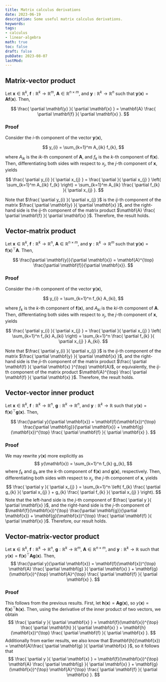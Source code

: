 ```yaml
---
title: Matrix calculus derivations
date: 2023-06-19
description: Some useful matrix calculus derivations.
keywords:  
tags:
- calculus
- linear-algebra
math: true
toc: false
draft: false
pubDate: 2023-08-07
lastMod:
---
```


## Matrix-vector product

Let $\mathbf{x} \in \mathbb{R}^k$, $\mathbf{f} : \mathbb{R}^k \to \mathbb{R}^m$, $\mathbf{A} \in \mathbb{R}^{n \times m}$, and $\mathbf{y} : \mathbb{R}^k \to \mathbb{R}^n$ such that $\mathbf{y}(\mathbf{x}) = \mathbf{A} \mathbf{f}(\mathbf{x})$. Then,

$$
\frac{ \partial \mathbf{y} }{ \partial \mathbf{x} } = \mathbf{A} \frac{ \partial \mathbf{f} }{ \partial \mathbf{x} }. 
$$

### Proof

Consider the $i$-th component of the vector $\mathbf{y}(\mathbf{x})$,

$$
y_{i} = \sum_{k=1}^m A_{ik} f_{k},
$$

where $A_{ik}$ is the $ik$-th component of $\mathbf{A}$, and $f_k$ is the $k$-th component of $\mathbf{f}(\mathbf{x})$. Then, differentiating both sides with respect to $x_j$, the $j$-th component of $\mathbf{x}$, yields

$$
\frac{ \partial y_{i} }{ \partial x_{j} } = \frac{ \partial  }{ \partial x_{j} } \left( \sum_{k=1}^m A_{ik} f_{k} \right) = \sum_{k=1}^m A_{ik} \frac{ \partial f_{k} }{ \partial x_{j} }.
$$

Note that $\frac{ \partial y_{i} }{ \partial x_{j} }$ is the $ij$-th component of the matrix $\frac{ \partial \mathbf{y} }{ \partial \mathbf{x} }$, and the right-hand side is the $ij$-th component of the matrix product $\mathbf{A} \frac{ \partial \mathbf{f} }{ \partial \mathbf{x} }$. Therefore, the result holds.

## Vector-matrix product

Let $\mathbf{x} \in \mathbb{R}^k$, $\mathbf{f} : \mathbb{R}^k \to \mathbb{R}^n$, $\mathbf{A} \in \mathbb{R}^{n \times m}$, and $\mathbf{y} : \mathbb{R}^k \to \mathbb{R}^m$ such that $\mathbf{y}(\mathbf{x}) = \mathbf{f}(\mathbf{x})^{\top} \mathbf{A}$. Then,

$$
\frac{\partial \mathbf{y}}{\partial \mathbf{x}} = \mathbf{A}^{\top} \frac{\partial \mathbf{f}}{\partial \mathbf{x}}.
$$

### Proof

Consider the $i$-th component of the vector $\mathbf{y}(\mathbf{x})$,

$$
y_{i} = \sum_{k=1}^n f_{k} A_{ki},
$$

where $f_k$ is the $k$-th component of $\mathbf{f}(\mathbf{x})$, and $A_{ki}$ is the $ki$-th component of $\mathbf{A}$. Then, differentiating both sides with respect to $x_j$, the $j$-th component of $\mathbf{x}$, yields

$$
\frac{ \partial y_{i} }{ \partial x_{j} } = \frac{ \partial  }{ \partial x_{j} } \left( \sum_{k=1}^n f_{k} A_{ki} \right) = \sum_{k=1}^n \frac{ \partial f_{k} }{ \partial x_{j} } A_{ki}.
$$

Note that $\frac{ \partial y_{i} }{ \partial x_{j} }$ is the $ij$-th component of the matrix $\frac{ \partial \mathbf{y} }{ \partial \mathbf{x} }$, and the right-hand side is the $ji$-th component of the matrix product $\frac{ \partial \mathbf{f} }{ \partial \mathbf{x} }^{\top} \mathbf{A}$, or equivalently, the $ij$-th component of the matrix product $\mathbf{A}^{\top} \frac{ \partial \mathbf{f} }{ \partial \mathbf{x} }$. Therefore, the result holds.

## Vector-vector inner product

Let $\mathbf{x} \in \mathbb{R}^k$, $\mathbf{f} : \mathbb{R}^k \to \mathbb{R}^n$, $\mathbf{g} : \mathbb{R}^k \to \mathbb{R}^n$, and $\mathbf{y} : \mathbb{R}^k \to \mathbb{R}$ such that $y(\mathbf{x}) = \mathbf{f}(\mathbf{x})^{\top} \mathbf{g}(\mathbf{x})$. Then,

$$
\frac{\partial y}{\partial \mathbf{x}} = \mathbf{f}(\mathbf{x})^{\top} \frac{\partial \mathbf{g}}{\partial \mathbf{x}} + \mathbf{g}(\mathbf{x})^{\top} \frac{ \partial \mathbf{f} }{ \partial \mathbf{x} }.
$$

### Proof

We may rewrite $y(\mathbf{x})$ more explicitly as 
$$
y(\mathbf{x}) = \sum_{k=1}^n f_{k} g_{k},
$$
where $f_{k}$ and $g_{k}$ are the $k$-th component of $\mathbf{f}(\mathbf{x})$ and $\mathbf{g}(\mathbf{x})$, respectively. Then, differentiating both sides with respect to $x_{j}$, the $j$-th component of $\mathbf{x}$, yields 
$$
\frac{ \partial y }{ \partial x_{j} } = \sum_{k=1}^n \left( f_{k} \frac{ \partial g_{k} }{ \partial x_{j} } + g_{k} \frac{ \partial f_{k} }{ \partial x_{j} }  \right).
$$
Note that the left-hand side is the $j$-th component of $\frac{ \partial y }{ \partial \mathbf{x} }$, and the right-hand side is the $j$-th component of $\mathbf{f}(\mathbf{x})^{\top} \frac{\partial \mathbf{g}}{\partial \mathbf{x}} + \mathbf{g}(\mathbf{x})^{\top} \frac{ \partial \mathbf{f} }{ \partial \mathbf{x} }$. Therefore, our result holds.

## Vector-matrix-vector product

Let $\mathbf{x} \in \mathbb{R}^k$, $\mathbf{f} : \mathbb{R}^k \to \mathbb{R}^n$, $\mathbf{g} : \mathbb{R}^k \to \mathbb{R}^m$, $\mathbf{A} \in \mathbb{R}^{n \times m}$, and $\mathbf{y} : \mathbb{R}^k \to \mathbb{R}$ such that $y(\mathbf{x}) = \mathbf{f}(\mathbf{x})^\top \mathbf{A} \mathbf{g}(\mathbf{x})$. Then,
$$
\frac{\partial y}{\partial \mathbf{x}} = \mathbf{f}(\mathbf{x})^{\top} \mathbf{A} \frac{ \partial \mathbf{g} }{ \partial \mathbf{x} } + \mathbf{g}(\mathbf{x})^{\top} \mathbf{A}^{\top} \frac{ \partial \mathbf{f} }{ \partial \mathbf{x} }.
$$

### Proof 

This follows from the previous results. First, let $\mathbf{h}(\mathbf{x}) = \mathbf{A} \mathbf{g}(\mathbf{x})$, so $y(\mathbf{x})=\mathbf{f}(\mathbf{x})^{\top} \mathbf{h}(\mathbf{x})$. Then, using the derivative of the inner product of two vectors, we obtain
$$
\frac{ \partial y }{ \partial \mathbf{x} } = \mathbf{f}(\mathbf{x})^{\top} \frac{ \partial \mathbf{h} }{ \partial \mathbf{x} } + \mathbf{h}(\mathbf{x})^{\top} \frac{ \partial \mathbf{f} }{ \partial \mathbf{x} }.
$$
Additionally from earlier results, we also know that $\mathbf{h}(\mathbf{x}) = \mathbf{A}\frac{ \partial \mathbf{g} }{ \partial \mathbf{x} }$, so it follows that
$$
\frac{ \partial y }{ \partial \mathbf{x} } = \mathbf{f}(\mathbf{x})^{\top} \mathbf{A} \frac{ \partial \mathbf{g} }{ \partial \mathbf{x} } + \mathbf{g}(\mathbf{x})^{\top} \mathbf{A}^{\top} \frac{ \partial \mathbf{f} }{ \partial \mathbf{x} }.
$$